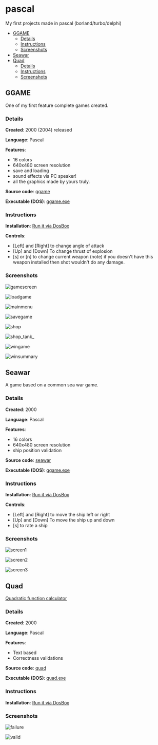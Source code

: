 # pascal
My first projects made in pascal (borland/turbo/delphi)

<!--TOC-->
  - [GGAME](#ggame)
    - [Details](#details)
    - [Instructions](#instructions)
    - [Screenshots](#screenshots)
  - [Seawar](#seawar)
  - [Quad](#quad)
    - [Details](#details)
    - [Instructions](#instructions)
    - [Screenshots](#screenshots)
<!--/TOC-->

## GGAME

One of my first feature complete games created.

### Details

**Created**: 2000 (2004) released

**Language**: Pascal

**Features**:
- 16 colors
- 640x480 screen resolution
- save and loading
- sound effects via PC speaker!
- all the graphics made by yours truly.

**Source code**: [ggame](/ggame/code)

**Executable (DOS)**: [ggame.exe](/ggame/release/GGAME.EXE)

### Instructions

**Installation**: [Run it via DosBox](https://www.dosbox.com/)

**Controls**:

- [Left] and [Right] to change angle of attack
- [Up] and [Down] To change thrust of explosion
- [s] or [n] to change current weapon (note) if you doesn't have this weapon installed then shot wouldn't do 
any damage.

### Screenshots

![gamescreen](./ggame/screenshots/gamescreen.png)

![loadgame](./ggame/screenshots/loadgame.png)

![mainmenu](./ggame/screenshots/mainmenu.png)

![savegame](./ggame/screenshots/savegame.png)

![shop](./ggame/screenshots/shop.png)

![shop_tank_](./ggame/screenshots/shop_tank.png)

![wingame](./ggame/screenshots/wingame.png)

![winsummary](./ggame/screenshots/winsummary.png)

## Seawar

A game based on a common sea war game.

### Details

**Created**: 2000

**Language**: Pascal

**Features**:
- 16 colors
- 640x480 screen resolution
- ship position validation

**Source code**: [seawar](/seawar/code)

**Executable (DOS)**: [ggame.exe](/seawar/release/seawar.exe)

### Instructions

**Installation**: [Run it via DosBox](https://www.dosbox.com/)

**Controls**:

- [Left] and [Right] to move the ship left or right
- [Up] and [Down] To move the ship up and down
- [s] to rate a ship

### Screenshots

![screen1](./seawar/screenshots/screen1.png)

![screen2](./seawar/screenshots/screen2.png)

![screen3](./seawar/screenshots/screen3.png)

## Quad

[Quadratic function calculator](https://en.wikipedia.org/wiki/Quadratic_function)

### Details

**Created**: 2000

**Language**: Pascal

**Features**:
- Text based
- Correctness validations

**Source code**: [quad](/quad/code)

**Executable (DOS)**: [quad.exe](/quad/release/QUAD.EXE)

### Instructions

**Installation**: [Run it via DosBox](https://www.dosbox.com/)

### Screenshots

![failure](./quad/screenshots/results1.png)

![valid](./quad/screenshots/results2.png)

